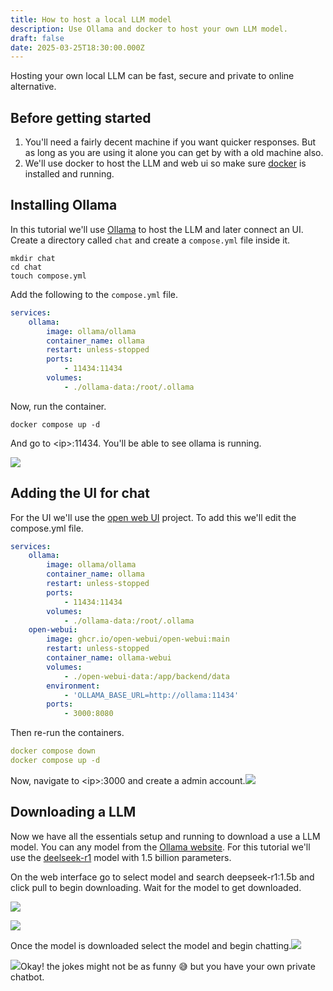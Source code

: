 ```yaml
---
title: How to host a local LLM model
description: Use Ollama and docker to host your own LLM model.
draft: false
date: 2025-03-25T18:30:00.000Z
---
```


Hosting your own local LLM can be fast, secure and private to online alternative.

## Before getting started

1. You'll need a fairly decent machine if you want quicker responses. But as long as you are using it alone you can get by with a old machine also.
2. We'll use docker to host the LLM and web ui so make sure [docker](https://docs.docker.com/engine/install/) is installed and running.

## Installing Ollama

In this tutorial we'll use [Ollama](https://ollama.com) to host the LLM and later connect an UI. Create a directory called `chat` and create a `compose.yml` file inside it.

```shell
mkdir chat
cd chat
touch compose.yml
```

Add the following to the `compose.yml` file.

```yaml
services:
    ollama:
        image: ollama/ollama
        container_name: ollama
        restart: unless-stopped
        ports:
            - 11434:11434
        volumes:
            - ./ollama-data:/root/.ollama
```

Now, run the container.

```shell
docker compose up -d
```

And go to \<ip>:11434. You'll be able to see ollama is running. 

![](/local-llm/1.webp)

## Adding the UI for chat

For the UI we'll use the [open web UI](https://github.com/open-webui/open-webui) project. To add this we'll edit the compose.yml file.

```yaml
services:
    ollama:
        image: ollama/ollama
        container_name: ollama
        restart: unless-stopped
        ports:
            - 11434:11434
        volumes:
            - ./ollama-data:/root/.ollama
    open-webui:
        image: ghcr.io/open-webui/open-webui:main
        restart: unless-stopped
        container_name: ollama-webui
        volumes:
            - ./open-webui-data:/app/backend/data
        environment:
            - 'OLLAMA_BASE_URL=http://ollama:11434'
        ports:
            - 3000:8080
```

Then re-run the containers.

```yaml
docker compose down
docker compose up -d
```

Now, navigate to \<ip>:3000 and create a admin account.![](/local-llm/2.webp)

## Downloading a LLM

Now we have all the essentials setup and running to download a use a LLM model. You can any model from the [Ollama website](https://ollama.com). For this tutorial we'll use the [deelseek-r1](https://ollama.com/library/deepseek-r1:1.5b) model with 1.5 billion parameters.

On the web interface go to select model and search deepseek-r1:1.5b and click pull to begin downloading. Wait for the model to get downloaded.

![](/local-llm/3.webp)

![](/local-llm/4.webp)

Once the model is downloaded select the model and begin chatting.![](/local-llm/5.webp)

![](/local-llm/6.webp)Okay! the jokes might not be as funny 😅 but you have your own private chatbot.
